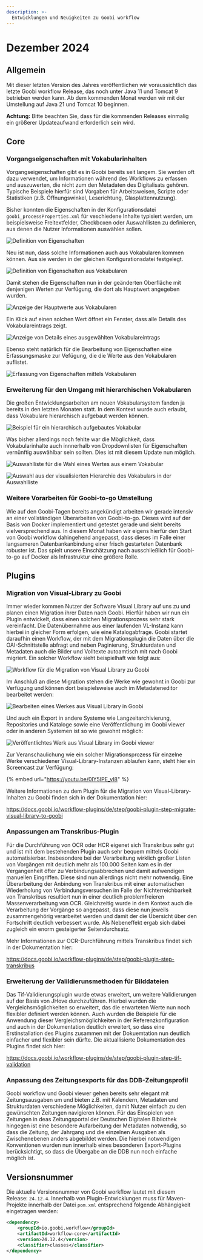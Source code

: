 ```yaml
---
description: >-
  Entwicklungen und Neuigkeiten zu Goobi workflow
---
```


# Dezember 2024

## Allgemein
Mit dieser letzten Version des Jahres veröffentlichen wir voraussichtlich das letzte Goobi workflow Release, das noch unter Java 11 und Tomcat 9 betrieben werden kann. Ab dem kommenden Monat werden wir mit der Umstellung auf Java 21 und Tomcat 10 beginnen. 

**Achtung:**  Bitte beachten Sie, dass für die kommenden Releases einmalig ein größerer Updateaufwand erforderlich sein wird.

## Core

### Vorgangseigenschaften mit Vokabularinhalten
Vorgangseigenschaften gibt es in Goobi bereits seit langem. Sie werden oft dazu verwendet, um Informationen während des Workflows zu erfassen und auszuwerten, die nicht zum den Metadaten des Digitalisats gehören. Typische Beispiele hierfür sind Vorgaben für Arbeitsweisen, Scripte oder Statistiken (z.B. Öffnungswinkel, Leserichtung, Glasplattennutzung).

Bisher konnten die Eigenschaften in der Konfigurationsdatei `goobi_processProperties.xml` für veschiedene Inhalte typisiert werden, um beispielsweise Freitextfelder, Checkboxen oder Auswahllisten zu definieren, aus denen die Nutzer Informationen auswählen sollen. 

![Definition von Eigenschaften](202412_properties_01_de.png)

Neu ist nun, dass solche Informationen auch aus Vokabularen kommen können. Aus sie werden in der gleichen Konfigurationsdatei festgelegt.

![Definition von Eigenschaften aus Vokabularen](202412_properties_02_de.png)

Damit stehen die Eigenschaften nun in der geänderten Oberfläche mit denjenigen Werten zur Verfügung, die dort als Hauptwert angegeben wurden.

![Anzeige der Hauptwerte aus Vokabularen](202412_properties_03_de.png)

Ein Klick auf einen solchen Wert öffnet ein Fenster, dass alle Details des Vokabulareintrags zeigt.

![Anzeige von Details eines ausgewählten Vokabulareintrags](202412_properties_04_de.png)

Ebenso steht natürlich für die Bearbeitung von Eigenschaften eine Erfassungsmaske zur Vefügung, die die Werte aus den Vokabularen auflistet.

![Erfassung von Eigenschaften mittels Vokabularen](202412_properties_05_de.png)


### Erweiterung für den Umgang mit hierarchischen Vokabularen
Die großen Entwicklungsarbeiten am neuen Vokabularsystem fanden ja bereits in den letzten Monaten statt. In dem Kontext wurde auch erlaubt, dass Vokabulare hierarchisch aufgebaut werden können. 

![Beispiel für ein hierarchisch aufgebautes Vokabular](202412_vobabulary_01_de.png)

Was bisher allerdings noch fehlte war die Möglichkeit, dass Vokabularinhalte auch innnerhalb von Dropdownlisten für Eigenschaften vernünftig auswählbar sein sollten. Dies ist mit diesem Update nun möglich.

![Auswahlliste für die Wahl eines Wertes aus einem Vokabular](202412_vobabulary_02_de.png)

![Auswahl aus der visualisierten Hierarchie des Vokabulars in der Auswahlliste](202412_vobabulary_03_de.png)


### Weitere Vorarbeiten für Goobi-to-go Umstellung
Wie auf den Goobi-Tagen bereits angekündigt arbeiten wir gerade intensiv an einer vollständigen Überarbeiten von Goobi-to-go. Dieses wird auf der Basis von Docker implementiert und getestet gerade und sieht bereits vielversprechend aus. In diesem Monat haben wir eigens hierfür den Start von Goobi workflow dahingehend angepasst, dass dieses im Falle einer langsameren Datenbankanbindung einer frisch gestarteten Datenbank robuster ist. Das spielt unsere Einschätzung nach ausschließlich für Goobi-to-go auf Docker als Infrastruktur eine größere Rolle.


## Plugins


### Migration von Visual-Library zu Goobi
Immer wieder kommen Nutzer der Software Visual Library auf uns zu und planen einen Migration ihrer Daten nach Goobi. Hierfür haben wir nun ein Plugin entwickelt, dass einen solchen Migrationsprozess sehr stark vereinfacht. Die Datenübernahme aus einer laufenden VL-Instanz kann hierbei in gleicher Form erfolgen, wie eine Katalogabfrage. Goobi startet daraufhin einen Workflow, der mit dem Migrationsplugin die Daten über die OAI-Schnittstelle abfragt und neben Paginierung, Strukturdaten und Metadaten auch die Bilder und Volltexte autoamtisch mit nach Goobi migriert. Ein solcher Workflow sieht beispielhaft wie folgt aus:

![Workflow für die Migration von Visual Library zu Goobi](202412_visual_library_migration_01_de.png)

Im Anschluß an diese Migration stehen die Werke wie gewohnt in Goobi zur Verfügung und können dort beispielsweise auch im Metadateneditor bearbeitet werden:

![Bearbeiten eines Werkes aus Visual Library in Goobi](202412_visual_library_migration_02_de.png)

Und auch ein Export in andere Systeme wie Langzeitarchivierung, Repositories und Kataloge sowie eine Veröffentlichung im Goobi viewer oder in anderen Systemen ist so wie gewohnt möglich:

![Veröffentlichtes Werk aus Visual Library im Goobi viewer](202412_visual_library_migration_03_de.png)


Zur Veranschaulichung wie ein solcher Migrationsprozess für einzelne Werke verschiedener Visual-Library-Instanzen ablaufen kann, steht hier ein Screencast zur Verfügung:

{% embed url="https://youtu.be/0lY5IPE_vI8" %}

Weitere Informationen zu dem Plugin für die Migration von Visual-Library-Inhalten zu Goobi finden sich in der Dokumentation hier:

https://docs.goobi.io/workflow-plugins/de/step/goobi-plugin-step-migrate-visual-library-to-goobi


### Anpassungen am Transkribus-Plugin
Für die Durchführung von OCR oder HCR eigenet sich Transkribus sehr gut und ist mit dem bestehenden Plugin auch sehr bequem mittels Goobi automatisierbar. Insbesondere bei der Verarbeitung wirklich großer Listen von Vorgängen mit deutlich mehr als 100.000 Seiten kam es in der Vergangenheit öfter zu Verbindungsabbrechen und damit aufwendigen manuellen Eingriffen. Diese sind nun allerdings nicht mehr notwendig. Eine Überarbeitung der Anbindung von Transkribus mit einer automatischen Wiederholung von Verbindungsversuchen im Falle der Nichterreichbarkeit von Transkribus resultiert nun in einer deutlich problemfreieren Massenverarbeitung von OCR. Gleichzeitig wurde in dem Kontext auch die Verarbeitung der Vorgänge so angepasst, dass diese nun jeweils zusammengehörig verarbeitet werden und damit der die Übersicht über den Fortschritt deutlich verbessert wurde. Als Nebeneffekt ergab sich dabei zugleich ein enorm gesteigerter Seitendurchsatz.

Mehr Informationen zur OCR-Durchführung mittels Transkribus findet sich in der Dokumentation hier:

https://docs.goobi.io/workflow-plugins/de/step/goobi-plugin-step-transkribus


### Erweiterung der Valildierunsmethoden für Bilddateien
Das Tif-Validierungsplugin wurde etwas erweitert, um weitere Validierungen auf der Basis von JHove durchzuführen. Hierbei wurden die Vergleichsmöglichkeiten so erweitert, das die erwarteten Werte nun noch flexibler definiert werden können. Auch wurden die Beispiele für die Anwendung dieser Vergleichsmöglichkeiten in der Referenzkonfiguration und auch in der Dokumentation deutlich erweitert, so dass eine Erstinstallation des Plugins zusammen mit der Dokuemtation nun deutlich einfacher und flexibler sein dürfte. Die aktuallisierte Dokumentation des Plugins findet sich hier:

https://docs.goobi.io/workflow-plugins/de/step/goobi-plugin-step-tif-validation


### Anpassung des Zeitungsexports für das DDB-Zeitungsprofil
Goobi workflow und Goobi viewer gehen bereits sehr elegant mit Zeitungsausgaben um und bieten z.B. mit Kalendern, Metadaten und Strukturdaten verschiedene Möglichkeiten, damit Nutzer einfach zu den gewünschten Zeitungen navigieren können. Für das Einspielen von Zeitungen in deas Zeitungsportal der Deutschen Digitalen Bibliothek hingegen ist eine besondere Aufarbeitung der Metadaten notwendig, so dass die Zeitung, der Jahrgang und die einzelnen Ausgaben als Zwischenebenen anders abgebildet werden. Die hierbei notwendigen Konventionen wurden nun innerhalb eines besonderen Export-Plugins berücksichtigt, so dass die Übergabe an die DDB nun noch einfache möglich ist.


## Versionsnummer
Die aktuelle Versionsnummer von Goobi workflow lautet mit diesem Release: `24.12.4`. Innerhalb von Plugin-Entwicklungen muss für Maven-Projekte innerhalb der Datei `pom.xml` entsprechend folgende Abhängigkeit eingetragen werden:

```xml
<dependency>
    <groupId>io.goobi.workflow</groupId>
    <artifactId>workflow-core</artifactId>
    <version>24.12.4</version>
    <classifier>classes</classifier>
</dependency>
```